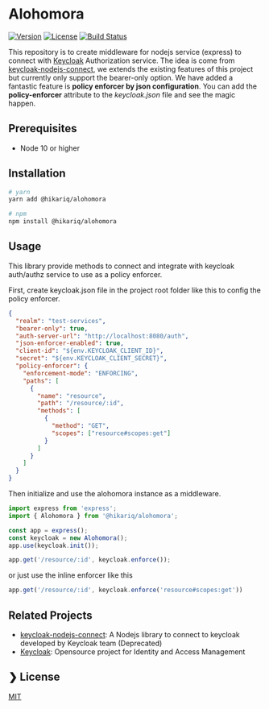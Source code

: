 # Alohomora

[![Version](https://img.shields.io/npm/v/@hikariq/alohomora.svg)](https://www.npmjs.com/package/@hikariq/alohomora)
[![License](https://img.shields.io/npm/l/@hikariq/alohomora.svg)](https://github.com/quangtm210395/alohomora/blob/master/LICENSE)
[![Build Status](https://github.com/quangtm210395/alohomora/workflows/NPM%20publish/badge.svg?branch=master)](https://github.com/quangtm210395/alohomora/actions)

This repository is to create middleware for nodejs service (express) to connect with [Keycloak](https://github.com/keycloak/keycloak) Authorization service.
The idea is come from [keycloak-nodejs-connect](https://github.com/keycloak/keycloak-nodejs-connect), we extends the existing features of this project but currently only support the bearer-only option. We have added a fantastic feature is **policy enforcer by json configuration**. You can add the **policy-enforcer** attribute to the *keycloak.json* file and see the magic happen.

## Prerequisites

- Node 10 or higher

## Installation

```bash
# yarn
yarn add @hikariq/alohomora

# npm
npm install @hikariq/alohomora
```

## Usage

This library provide methods to connect and integrate with keycloak auth/authz service to use as a policy enforcer.

First, create keycloak.json file in the project root folder like this to config the policy enforcer.

```json
{
  "realm": "test-services",
  "bearer-only": true,
  "auth-server-url": "http://localhost:8080/auth",
  "json-enforcer-enabled": true,
  "client-id": "${env.KEYCLOAK_CLIENT_ID}",
  "secret": "${env.KEYCLOAK_CLIENT_SECRET}",
  "policy-enforcer": {
    "enforcement-mode": "ENFORCING",
    "paths": [
      {
        "name": "resource",
        "path": "/resource/:id",
        "methods": [
          {
            "method": "GET",
            "scopes": ["resource#scopes:get"]
          }
        ]
      }
    ]
  }
}
```

Then initialize and use the alohomora instance as a middleware.

```ts
import express from 'express';
import { Alohomora } from '@hikariq/alohomora';

const app = express();
const keycloak = new Alohomora();
app.use(keycloak.init());

app.get('/resource/:id', keycloak.enforce());

```

or just use the inline enforcer like this

```ts
app.get('/resource/:id', keycloak.enforce('resource#scopes:get'))
```

## Related Projects

- [keycloak-nodejs-connect](https://github.com/keycloak/keycloak-nodejs-connect): A Nodejs library to connect to keycloak developed by Keycloak team (Deprecated)
- [Keycloak](https://github.com/keycloak/keycloak): Opensource project for Identity and Access Management

## ❯ License

[MIT](/LICENSE)
